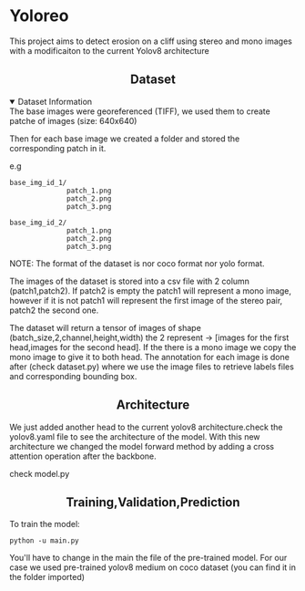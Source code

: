 # Yoloreo
This project aims to detect erosion on a cliff using stereo and mono images with a modificaiton to the current Yolov8 architecture


## <div align="center"> Dataset </div>
<details open>
<summary>Dataset Information</summary>
The base images were georeferenced (TIFF), we used them to  create patche of images (size: 640x640)

Then for each base image we created a folder and stored the corresponding patch in it.


e.g

    base_img_id_1/
                  patch_1.png
                  patch_2.png
                  patch_3.png

    base_img_id_2/
                  patch_1.png
                  patch_2.png
                  patch_3.png


</details>
NOTE: The format of the dataset is nor coco format nor yolo format.

The images of the dataset is stored into a csv file with 2 column (patch1,patch2).
If patch2 is empty the patch1 will represent a mono image, however if it is not patch1 will represent the first image of the stereo pair, patch2 the second one.

The dataset will return a tensor of images of shape  (batch_size,2,channel,height,width)
the 2 represent -> [images for the first head,images for the second head].
If the there is a mono image we copy the mono image to give it to both head.
The annotation for each image is done after  (check dataset.py) where we use the image files to retrieve labels files and corresponding bounding box.

## <div align="center"> Architecture </div>
We just added another head to the current yolov8 architecture.check the yolov8.yaml file to see the architecture of the model.
With this new architecture we changed the model forward method by adding a cross attention operation after the backbone.

check model.py

## <div align="center"> Training,Validation,Prediction </div>
To train the model:

    python -u main.py

You'll have to change in the main the file of the pre-trained model. For our case we used pre-trained yolov8 medium on coco dataset (you can find it in the folder imported)
